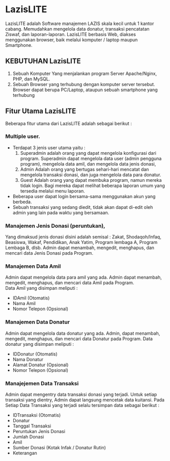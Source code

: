 # LazisLITE
LazisLITE adalah Software manajemen LAZIS skala kecil untuk 1 kantor cabang. 
Memudahkan mengelola data donatur, transaksi pencatatan Ziswaf, dan laporan-laporan.
LazisLITE berbasis Web, diakses menggunakan browser, baik melalui komputer / laptop maupun Smartphone. 

## KEBUTUHAN LazisLITE
1. Sebuah Komputer Yang menjalankan program Server Apache/Nginx, PHP, dan MySQL.
2. Sebuah Browser yang terhubung dengan komputer server tersebut.  
   Browser dapat berupa PC/Laptop, ataupun sebuah smartphone yang terhubung 

## Fitur Utama LazisLITE
Beberapa fitur utama dari LazisLITE adalah sebagai berikut : 

### Multiple user. 
- Terdapat 3 jenis user utama yaitu : 
  1. Superadmin
     adalah orang yang dapat mengelola konfigurasi dari program. Superadmin dapat mengelola data user (admin pengguna program), mengelola data amil, dan mengelola data jenis donasi, 
  2. Admin
     Adalah orang yang bertugas sehari-hari mencatat dan mengelola transaksi donasi, dan juga mengelola data para donatur. 
  3. Guest
     Adalah orang yang dapat membuka program, namun mereka tidak login. Bagi mereka dapat melihat beberapa laporan umum yang tersedia melalui menu laporan. 
- Beberapa user dapat login bersama-sama menggunakan akun yang berbeda.
- Sebuah transaksi yang sedang diedit, tidak akan dapat di-edit oleh admin yang lain pada waktu yang bersamaan. 



### Manajemen Jenis Donasi (peruntukan), 
Yang dimaksud jenis donasi disini adalah semisal : Zakat, Shodaqoh/Infaq, Beasiswa, Wakaf, Pendidikan, Anak Yatim, Program lembaga A, Program Lembaga B, dlsb.
Admin dapat menambah, mengedit, menghapus, dan mencari data Jenis Donasi pada Program.

### Manajemen Data Amil
Admin dapat mengelola data para amil yang ada. 
Admin dapat menambah, mengedit, menghapus, dan mencari data Amil pada Program.  
Data Amil yang disimpan meliputi : 
- IDAmil (Otomatis)
- Nama Amil
- Nomor Telepon (Opsional)

### Manajemen Data Donatur
Admin dapat mengelola data donatur yang ada. 
Admin, dapat menambah, mengedit, menghapus, dan mencari data Donatur pada Program.
Data donatur yang disimpan meliputi : 
- IDDonatur (Otomatis)
- Nama Donatur
- Alamat Donatur (Opsional)
- Nomor Telepon (Opsional)

### Manajejemen Data Transaksi
Admin dapat mengentry data transaksi donasi yang terjadi. 
Untuk setiap transaksi yang dientry, Admin dapat langsung mencetak data kuitansi. 
Pada Setiap Data Transaksi yang terjadi selalu tersimpan data sebagai berikut : 
- IDTransaksi (Otomatis)
- Donatur
- Tanggal Transaksi
- Peruntukan Jenis Donasi
- Jumlah Donasi
- Amil
- Sumber Donasi (Kotak Infak / Donatur Rutin)
- Keterangan

